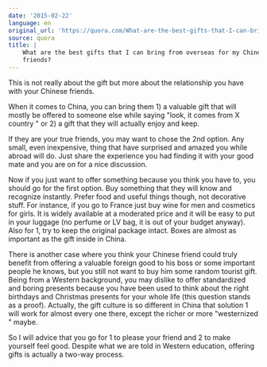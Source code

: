 ```yaml
---
date: '2015-02-22'
language: en
original_url: 'https://quora.com/What-are-the-best-gifts-that-I-can-bring-from-overseas-for-my-Chinese-friends/answer/Clément-Renaud'
source: quora
title: |
    What are the best gifts that I can bring from overseas for my Chinese
    friends?
---
```


This is not really about the gift but more about the relationship you
have with your Chinese friends. 
 
When it comes to China, you can bring them 1) a valuable gift that will
mostly be offered to someone else while saying  "look, it comes from X
country " or 2) a gift that they will actually enjoy and keep. 
 
If they are your true friends, you may want to chose the 2nd option. Any
small, even inexpensive, thing that have surprised and amazed you while
abroad will do. Just share the experience you had finding it with your
good mate and you are on for a nice discussion. 
 
Now if you just want to offer something because you think you have to,
you should go for the first option. Buy something that they will know
and recognize instantly. Prefer food and useful things though, not
decorative stuff. For instance, if you go to France just buy wine for
men and cosmetics for girls. It is widely available at a moderated price
and it will be easy to put in your luggage (no perfume or LV bag, it is
out of your budget anyway). Also for 1, try to keep the original package
intact. Boxes are almost as important as the gift inside in China. 
 
There is another case where you think your Chinese friend could truly
benefit from offering a valuable foreign good to his boss or some
important people he knows, but you still not want to buy him some random
tourist gift. Being from a Western background, you may dislike to offer
standardized and boring presents because you have been used to think
about the right birthdays and Christmas presents for your whole life
(this question stands as a proof). Actually, the gift culture is so
different in China that solution 1 will work for almost every one there,
except the richer or more  "westernized " maybe. 
 
So I will advice that you go for 1 to please your friend and 2 to make
yourself feel good. Despite what we are told in Western education,
offering gifts is actually a two-way process.

